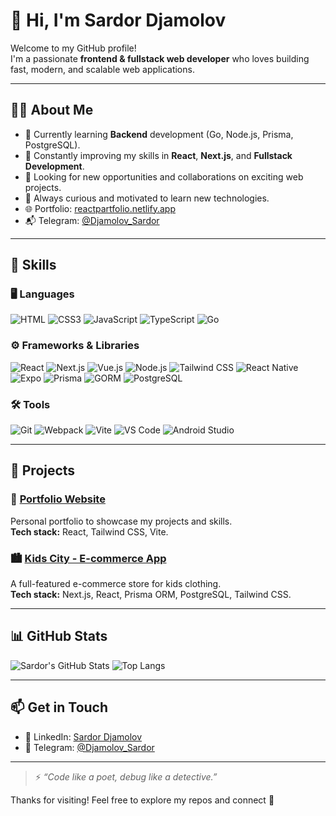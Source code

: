 # 👋 Hi, I'm **Sardor Djamolov**

Welcome to my GitHub profile!  
I'm a passionate **frontend & fullstack web developer** who loves building fast, modern, and scalable web applications.

---

## 👨‍💻 About Me

- 🔭 Currently learning **Backend** development (Go, Node.js, Prisma, PostgreSQL).
- 🌱 Constantly improving my skills in **React**, **Next.js**, and **Fullstack Development**.
- 💼 Looking for new opportunities and collaborations on exciting web projects.
- 🧠 Always curious and motivated to learn new technologies.
- 🌐 Portfolio: [reactpartfolio.netlify.app](https://reactpartfolio.netlify.app/)
- 📬 Telegram: [@Djamolov_Sardor](https://t.me/Djamolov_Sardor)

---

## 🧠 Skills

### 🖥️ Languages  
![HTML](https://img.shields.io/badge/HTML5-E34F26?logo=html5&logoColor=white)
![CSS3](https://img.shields.io/badge/CSS3-1572B6?logo=css3&logoColor=white)
![JavaScript](https://img.shields.io/badge/JavaScript-F7DF1E?logo=javascript&logoColor=black)
![TypeScript](https://img.shields.io/badge/TypeScript-3178C6?logo=typescript&logoColor=white)
![Go](https://img.shields.io/badge/Go-00ADD8?logo=go&logoColor=white)

### ⚙️ Frameworks & Libraries  
![React](https://img.shields.io/badge/React-61DAFB?logo=react&logoColor=black)
![Next.js](https://img.shields.io/badge/Next.js-000000?logo=next.js&logoColor=white)
![Vue.js](https://img.shields.io/badge/Vue.js-4FC08D?logo=vue.js&logoColor=white)
![Node.js](https://img.shields.io/badge/Node.js-339933?logo=nodedotjs&logoColor=white)
![Tailwind CSS](https://img.shields.io/badge/TailwindCSS-38B2AC?logo=tailwind-css&logoColor=white)
![React Native](https://img.shields.io/badge/React_Native-61DAFB?logo=react&logoColor=white)
![Expo](https://img.shields.io/badge/Expo-000020?logo=expo&logoColor=white)
![Prisma](https://img.shields.io/badge/Prisma-2D3748?logo=prisma&logoColor=white)
![GORM](https://img.shields.io/badge/GORM-00ADD8?logo=go&logoColor=white)
![PostgreSQL](https://img.shields.io/badge/PostgreSQL-4169E1?logo=postgresql&logoColor=white)

### 🛠 Tools  
![Git](https://img.shields.io/badge/Git-F05032?logo=git&logoColor=white)
![Webpack](https://img.shields.io/badge/Webpack-8DD6F9?logo=webpack&logoColor=black)
![Vite](https://img.shields.io/badge/Vite-646CFF?logo=vite&logoColor=white)
![VS Code](https://img.shields.io/badge/VS_Code-007ACC?logo=visual-studio-code&logoColor=white)
![Android Studio](https://img.shields.io/badge/Android_Studio-3DDC84?logo=android-studio&logoColor=white)

---

## 🚀 Projects

### 🧩 [Portfolio Website](https://github.com/Sardor-web-dev/React-partfolio)
Personal portfolio to showcase my projects and skills.  
**Tech stack:** React, Tailwind CSS, Vite.

### 🏙 [Kids City - E-commerce App](https://github.com/Sardor-web-dev/Kids-city-next)
A full-featured e-commerce store for kids clothing.  
**Tech stack:** Next.js, React, Prisma ORM, PostgreSQL, Tailwind CSS.

---

## 📊 GitHub Stats

![Sardor's GitHub Stats](https://github-readme-stats.vercel.app/api?username=Sardor-web-dev&show_icons=true&theme=tokyonight)
![Top Langs](https://github-readme-stats.vercel.app/api/top-langs/?username=Sardor-web-dev&layout=compact&theme=tokyonight)

---

## 📫 Get in Touch

- 🔗 LinkedIn: [Sardor Djamolov](https://www.linkedin.com/in/sardor-djamolov-913897347)
- 💬 Telegram: [@Djamolov_Sardor](https://t.me/Djamolov_Sardor)

---

> ⚡ _“Code like a poet, debug like a detective.”_

Thanks for visiting! Feel free to explore my repos and connect 🙌
